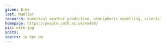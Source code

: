 ```yaml
---
given: Eike
last: Mueller
research: Numerical weather prediction, atmospheric modelling, scientific computing
homepage: https://people.bath.ac.uk/em459/  
pic: eike.jpg
units: 
topics: ip hpc uq
---
```

